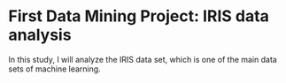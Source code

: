 # First Data Mining Project: IRIS data analysis

In this study, I will analyze the IRIS data set, which is one of the main data sets of machine learning.

